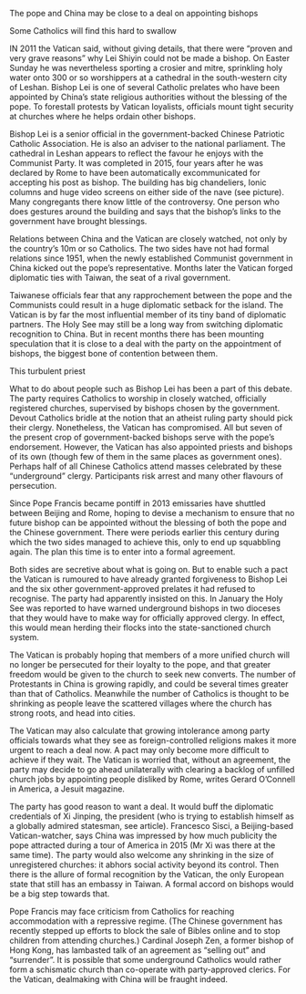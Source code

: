 The pope and China may be close to a deal on appointing bishops

Some Catholics will find this hard to swallow

IN 2011 the Vatican said, without giving details, that there were “proven and very grave reasons” why Lei Shiyin could not be made a bishop. On Easter Sunday he was nevertheless sporting a crosier and mitre, sprinkling holy water onto 300 or so worshippers at a cathedral in the south-western city of Leshan. Bishop Lei is one of several Catholic prelates who have been appointed by China’s state religious authorities without the blessing of the pope. To forestall protests by Vatican loyalists, officials mount tight security at churches where he helps ordain other bishops.

Bishop Lei is a senior official in the government-backed Chinese Patriotic Catholic Association. He is also an adviser to the national parliament. The cathedral in Leshan appears to reflect the favour he enjoys with the Communist Party. It was completed in 2015, four years after he was declared by Rome to have been automatically excommunicated for accepting his post as bishop. The building has big chandeliers, Ionic columns and huge video screens on either side of the nave (see picture). Many congregants there know little of the controversy. One person who does gestures around the building and says that the bishop’s links to the government have brought blessings.

Relations between China and the Vatican are closely watched, not only by the country’s 10m or so Catholics. The two sides have not had formal relations since 1951, when the newly established Communist government in China kicked out the pope’s representative. Months later the Vatican forged diplomatic ties with Taiwan, the seat of a rival government.

Taiwanese officials fear that any rapprochement between the pope and the Communists could result in a huge diplomatic setback for the island. The Vatican is by far the most influential member of its tiny band of diplomatic partners. The Holy See may still be a long way from switching diplomatic recognition to China. But in recent months there has been mounting speculation that it is close to a deal with the party on the appointment of bishops, the biggest bone of contention between them.

This turbulent priest

What to do about people such as Bishop Lei has been a part of this debate. The party requires Catholics to worship in closely watched, officially registered churches, supervised by bishops chosen by the government. Devout Catholics bridle at the notion that an atheist ruling party should pick their clergy. Nonetheless, the Vatican has compromised. All but seven of the present crop of government-backed bishops serve with the pope’s endorsement. However, the Vatican has also appointed priests and bishops of its own (though few of them in the same places as government ones). Perhaps half of all Chinese Catholics attend masses celebrated by these “underground” clergy. Participants risk arrest and many other flavours of persecution.

Since Pope Francis became pontiff in 2013 emissaries have shuttled between Beijing and Rome, hoping to devise a mechanism to ensure that no future bishop can be appointed without the blessing of both the pope and the Chinese government. There were periods earlier this century during which the two sides managed to achieve this, only to end up squabbling again. The plan this time is to enter into a formal agreement.

Both sides are secretive about what is going on. But to enable such a pact the Vatican is rumoured to have already granted forgiveness to Bishop Lei and the six other government-approved prelates it had refused to recognise. The party had apparently insisted on this. In January the Holy See was reported to have warned underground bishops in two dioceses that they would have to make way for officially approved clergy. In effect, this would mean herding their flocks into the state-sanctioned church system.

The Vatican is probably hoping that members of a more unified church will no longer be persecuted for their loyalty to the pope, and that greater freedom would be given to the church to seek new converts. The number of Protestants in China is growing rapidly, and could be several times greater than that of Catholics. Meanwhile the number of Catholics is thought to be shrinking as people leave the scattered villages where the church has strong roots, and head into cities.

The Vatican may also calculate that growing intolerance among party officials towards what they see as foreign-controlled religions makes it more urgent to reach a deal now. A pact may only become more difficult to achieve if they wait. The Vatican is worried that, without an agreement, the party may decide to go ahead unilaterally with clearing a backlog of unfilled church jobs by appointing people disliked by Rome, writes Gerard O’Connell in America, a Jesuit magazine.

The party has good reason to want a deal. It would buff the diplomatic credentials of Xi Jinping, the president (who is trying to establish himself as a globally admired statesman, see article). Francesco Sisci, a Beijing-based Vatican-watcher, says China was impressed by how much publicity the pope attracted during a tour of America in 2015 (Mr Xi was there at the same time). The party would also welcome any shrinking in the size of unregistered churches: it abhors social activity beyond its control. Then there is the allure of formal recognition by the Vatican, the only European state that still has an embassy in Taiwan. A formal accord on bishops would be a big step towards that.

Pope Francis may face criticism from Catholics for reaching accommodation with a repressive regime. (The Chinese government has recently stepped up efforts to block the sale of Bibles online and to stop children from attending churches.) Cardinal Joseph Zen, a former bishop of Hong Kong, has lambasted talk of an agreement as “selling out” and “surrender”. It is possible that some underground Catholics would rather form a schismatic church than co-operate with party-approved clerics. For the Vatican, dealmaking with China will be fraught indeed.
